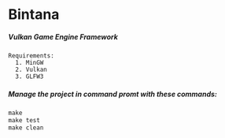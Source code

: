 # Bintana
<h5>Vulkan Game Engine Framework</h5>

```req
Requirements:
  1. MinGW
  2. Vulkan
  3. GLFW3
```
<h5>Manage the project in command promt with these commands:</h5>

```makefile
make
make test
make clean
```
